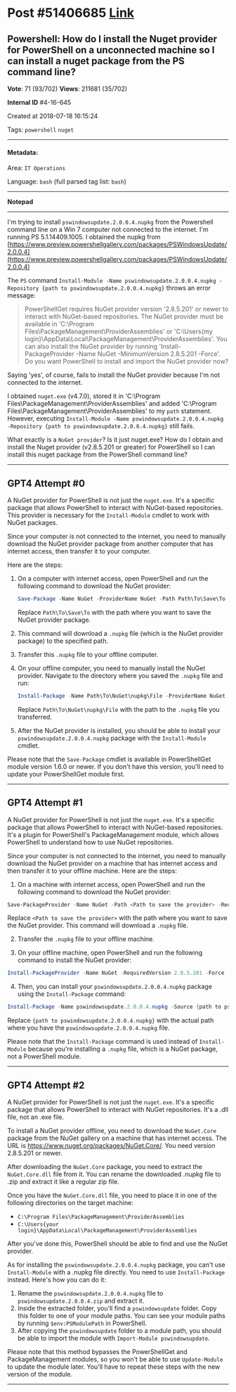 
# Post \#51406685 [Link](https://stackoverflow.com/questions/51406685/)

## Powershell: How do I install the Nuget provider for PowerShell on a unconnected machine so I can install a nuget package from the PS command line?

**Vote**: 71 (93/702) **Views**: 211681 (35/702) 

**Internal ID** \#4-16-645

Created at 2018-07-18 16:15:24

Tags: `powershell` `nuget`

----------

#### Metadata:

Area: `IT Operations`

Language: `bash` (full parsed tag list: `bash`)

----------

**Notepad**


----------

I'm trying to install `pswindowsupdate.2.0.0.4.nupkg` from the Powershell command line on a Win 7 computer not connected to the internet. I'm running PS  5.1.14409.1005. I obtained the nupkg from [https://www.preview.powershellgallery.com/packages/PSWindowsUpdate/2.0.0.4](https://www.preview.powershellgallery.com/packages/PSWindowsUpdate/2.0.0.4)

The `PS` command `Install-Module -Name pswindowsupdate.2.0.0.4.nupkg -Repository {path to pswindowsupdate.2.0.0.4.nupkg}` throws an error message:

> PowerShellGet requires NuGet provider version '2.8.5.201' or newer to interact with NuGet-based repositories. The NuGet provider must be available in 'C:\Program Files\PackageManagement\ProviderAssemblies' or 'C:\Users{my login}\AppData\Local\PackageManagement\ProviderAssemblies'. You can also install the NuGet provider by running 'Install-PackageProvider -Name NuGet -MinimumVersion 2.8.5.201 -Force'. Do you want PowerShell to install and import the NuGet provider now?

Saying 'yes', of course, fails to install the NuGet provider because I'm not connected to the internet.

I obtained `nuget.exe` (v4.7.0), stored it in 'C:\Program Files\PackageManagement\ProviderAssemblies' and added 'C:\Program Files\PackageManagement\ProviderAssemblies' to my `path` statement. However, executing `Install-Module -Name pswindowsupdate.2.0.0.4.nupkg -Repository {path to pswindowsupdate.2.0.0.4.nupkg}` still fails.

What exactly is a `NuGet provider`? Is it just nuget.exe? How do I obtain and install the Nuget provider (v2.8.5.201 or greater) for PowerShell so I can install this nuget package from the PowerShell command line?




----------
        
## GPT4 Attempt \#0

A NuGet provider for PowerShell is not just the `nuget.exe`. It's a specific package that allows PowerShell to interact with NuGet-based repositories. This provider is necessary for the `Install-Module` cmdlet to work with NuGet packages.

Since your computer is not connected to the internet, you need to manually download the NuGet provider package from another computer that has internet access, then transfer it to your computer.

Here are the steps:

1. On a computer with internet access, open PowerShell and run the following command to download the NuGet provider:

    ```powershell
    Save-Package -Name NuGet -ProviderName NuGet -Path Path\To\Save\To -Force -RequiredVersion 2.8.5.201
    ```

    Replace `Path\To\Save\To` with the path where you want to save the NuGet provider package.

2. This command will download a `.nupkg` file (which is the NuGet provider package) to the specified path.

3. Transfer this `.nupkg` file to your offline computer.

4. On your offline computer, you need to manually install the NuGet provider. Navigate to the directory where you saved the `.nupkg` file and run:

    ```powershell
    Install-Package -Name Path\To\NuGet\nupkg\File -ProviderName NuGet -Force
    ```

    Replace `Path\To\NuGet\nupkg\File` with the path to the `.nupkg` file you transferred.

5. After the NuGet provider is installed, you should be able to install your `pswindowsupdate.2.0.0.4.nupkg` package with the `Install-Module` cmdlet.

Please note that the `Save-Package` cmdlet is available in PowerShellGet module version 1.6.0 or newer. If you don't have this version, you'll need to update your PowerShellGet module first.

--------

## GPT4 Attempt \#1

A NuGet provider for PowerShell is not just the `nuget.exe`. It's a specific package that allows PowerShell to interact with NuGet-based repositories. It's a plugin for PowerShell's PackageManagement module, which allows PowerShell to understand how to use NuGet repositories.

Since your computer is not connected to the internet, you need to manually download the NuGet provider on a machine that has internet access and then transfer it to your offline machine. Here are the steps:

1. On a machine with internet access, open PowerShell and run the following command to download the NuGet provider:

```powershell
Save-PackageProvider -Name NuGet -Path <Path to save the provider> -RequiredVersion 2.8.5.201 -Force
```

Replace `<Path to save the provider>` with the path where you want to save the NuGet provider. This command will download a `.nupkg` file.

2. Transfer the `.nupkg` file to your offline machine.

3. On your offline machine, open PowerShell and run the following command to install the NuGet provider:

```powershell
Install-PackageProvider -Name NuGet -RequiredVersion 2.8.5.201 -Force
```

4. Then, you can install your `pswindowsupdate.2.0.0.4.nupkg` package using the `Install-Package` command:

```powershell
Install-Package -Name pswindowsupdate.2.0.0.4.nupkg -Source {path to pswindowsupdate.2.0.0.4.nupkg}
```

Replace `{path to pswindowsupdate.2.0.0.4.nupkg}` with the actual path where you have the `pswindowsupdate.2.0.0.4.nupkg` file.

Please note that the `Install-Package` command is used instead of `Install-Module` because you're installing a `.nupkg` file, which is a NuGet package, not a PowerShell module.

--------

## GPT4 Attempt \#2

A NuGet provider for PowerShell is not just the `nuget.exe`. It's a specific package that allows PowerShell to interact with NuGet repositories. It's a .dll file, not an .exe file.

To install a NuGet provider offline, you need to download the `NuGet.Core` package from the NuGet gallery on a machine that has internet access. The URL is https://www.nuget.org/packages/NuGet.Core/. You need version 2.8.5.201 or newer.

After downloading the `NuGet.Core` package, you need to extract the `NuGet.Core.dll` file from it. You can rename the downloaded .nupkg file to .zip and extract it like a regular zip file.

Once you have the `NuGet.Core.dll` file, you need to place it in one of the following directories on the target machine:

- `C:\Program Files\PackageManagement\ProviderAssemblies`
- `C:\Users{your login}\AppData\Local\PackageManagement\ProviderAssemblies`

After you've done this, PowerShell should be able to find and use the NuGet provider.

As for installing the `pswindowsupdate.2.0.0.4.nupkg` package, you can't use `Install-Module` with a .nupkg file directly. You need to use `Install-Package` instead. Here's how you can do it:

1. Rename the `pswindowsupdate.2.0.0.4.nupkg` file to `pswindowsupdate.2.0.0.4.zip` and extract it.
2. Inside the extracted folder, you'll find a `pswindowsupdate` folder. Copy this folder to one of your module paths. You can see your module paths by running `$env:PSModulePath` in PowerShell.
3. After copying the `pswindowsupdate` folder to a module path, you should be able to import the module with `Import-Module pswindowsupdate`.

Please note that this method bypasses the PowerShellGet and PackageManagement modules, so you won't be able to use `Update-Module` to update the module later. You'll have to repeat these steps with the new version of the module.

--------
